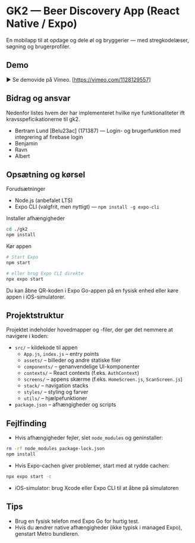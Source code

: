 # GK2 — Beer Discovery App (React Native / Expo)

En mobilapp til at opdage og dele øl og bryggerier — med stregkodelæser, søgning og brugerprofiler.

## Demo

▶️ Se demovide på Vimeo. [https://vimeo.com/1128129557]

## Bidrag og ansvar

Nedenfor listes hvem der har implementeret hvilke nye funktionaliteter ift kravsspeficikationerne til gk2.

- Bertram Lund [Belu23ac] (171387) — Login- og brugerfunktion med integrering af firebase login  
- Benjamin
- Ravn
- Albert

## Opsætning og kørsel

Forudsætninger

- Node.js (anbefalet LTS)
- Expo CLI (valgfrit, men nyttigt) — `npm install -g expo-cli`

Installer afhængigheder

```bash
cd ./gk2
npm install
```

Kør appen

```bash
# Start Expo
npm start

# eller brug Expo CLI direkte
npx expo start
```

Du kan åbne QR-koden i Expo Go-appen på en fysisk enhed eller køre appen i iOS-simulatorer.

## Projektstruktur

Projektet indeholder hovedmapper og -filer, der gør det nemmere at navigere i koden:

- `src/` – kildekode til appen
	- `App.js`, `index.js` – entry points
	- `assets/` – billeder og andre statiske filer
	- `components/` – genanvendelige UI-komponenter
	- `contexts/` – React contexts (f.eks. `AuthContext`)
	- `screens/` – appens skærme (f.eks. `HomeScreen.js`, `ScanScreen.js`)
	- `stack/` – navigation stacks
	- `styles/` – styling og farver
	- `utils/` – hjælpefunktioner
- `package.json` – afhængigheder og scripts

## Fejlfinding

- Hvis afhængigheder fejler, slet `node_modules` og geninstaller:

```bash
rm -rf node_modules package-lock.json
npm install
```

- Hvis Expo-cachen giver problemer, start med at rydde cachen:

```bash
npx expo start -c
```

- iOS-simulator: brug Xcode eller Expo CLI til at åbne på simulatoren

## Tips

- Brug en fysisk telefon med Expo Go for hurtig test.
- Hvis du ændrer native afhængigheder (ikke typisk i managed Expo), genstart Metro bundleren.